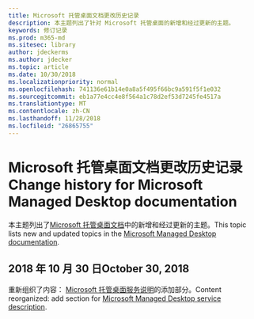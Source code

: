 ```yaml
---
title: Microsoft 托管桌面文档更改历史记录
description: 本主题列出了针对 Microsoft 托管桌面的新增和经过更新的主题。
keywords: 修订记录
ms.prod: m365-md
ms.sitesec: library
author: jdeckerms
ms.author: jdecker
ms.topic: article
ms.date: 10/30/2018
ms.localizationpriority: normal
ms.openlocfilehash: 741136e61b14e0a8a5f495f66bc9a591f5f1e032
ms.sourcegitcommit: eb1a77e4cc4e8f564a1c78d2ef53d7245fe4517a
ms.translationtype: MT
ms.contentlocale: zh-CN
ms.lasthandoff: 11/28/2018
ms.locfileid: "26865755"
---
```

# <a name="change-history-for-microsoft-managed-desktop-documentation"></a><span data-ttu-id="0fd37-104">Microsoft 托管桌面文档更改历史记录</span><span class="sxs-lookup"><span data-stu-id="0fd37-104">Change history for Microsoft Managed Desktop documentation</span></span>

<span data-ttu-id="0fd37-105">本主题列出了[Microsoft 托管桌面文档](index.yml)中的新增和经过更新的主题。</span><span class="sxs-lookup"><span data-stu-id="0fd37-105">This topic lists new and updated topics in the [Microsoft Managed Desktop documentation](index.yml).</span></span>

## <a name="october-30-2018"></a><span data-ttu-id="0fd37-106">2018 年 10 月 30 日</span><span class="sxs-lookup"><span data-stu-id="0fd37-106">October 30, 2018</span></span>
<span data-ttu-id="0fd37-107">重新组织了内容： [Microsoft 托管桌面服务说明](service-description/index.md)的添加部分。</span><span class="sxs-lookup"><span data-stu-id="0fd37-107">Content reorganized: add section for [Microsoft Managed Desktop service description](service-description/index.md).</span></span> 

